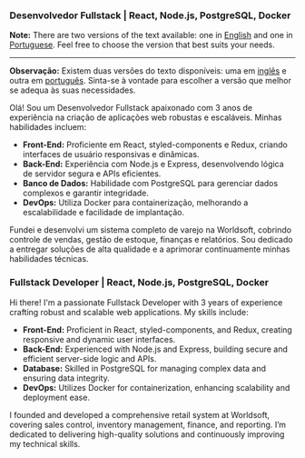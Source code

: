 ### Desenvolvedor Fullstack | React, Node.js, PostgreSQL, Docker

**Note:** There are two versions of the text available: one in [English](#english-version) and one in [Portuguese](#portuguese-version). Feel free to choose the version that best suits your needs.

---

**Observação:** Existem duas versões do texto disponíveis: uma em [inglês](#english-version) e outra em [português](#portuguese-version). Sinta-se à vontade para escolher a versão que melhor se adequa às suas necessidades.




Olá! Sou um Desenvolvedor Fullstack apaixonado com 3 anos de experiência na criação de aplicações web robustas e escaláveis. Minhas habilidades incluem:

- **Front-End:** Proficiente em React, styled-components e Redux, criando interfaces de usuário responsivas e dinâmicas.
- **Back-End:** Experiência com Node.js e Express, desenvolvendo lógica de servidor segura e APIs eficientes.
- **Banco de Dados:** Habilidade com PostgreSQL para gerenciar dados complexos e garantir integridade.
- **DevOps:** Utiliza Docker para containerização, melhorando a escalabilidade e facilidade de implantação.

Fundei e desenvolvi um sistema completo de varejo na Worldsoft, cobrindo controle de vendas, gestão de estoque, finanças e relatórios. Sou dedicado a entregar soluções de alta qualidade e a aprimorar continuamente minhas habilidades técnicas.


### Fullstack Developer | React, Node.js, PostgreSQL, Docker

Hi there! I'm a passionate Fullstack Developer with 3 years of experience crafting robust and scalable web applications. My skills include:

- **Front-End:** Proficient in React, styled-components, and Redux, creating responsive and dynamic user interfaces.
- **Back-End:** Experienced with Node.js and Express, building secure and efficient server-side logic and APIs.
- **Database:** Skilled in PostgreSQL for managing complex data and ensuring data integrity.
- **DevOps:** Utilizes Docker for containerization, enhancing scalability and deployment ease.

I founded and developed a comprehensive retail system at Worldsoft, covering sales control, inventory management, finance, and reporting. I’m dedicated to delivering high-quality solutions and continuously improving my technical skills.
